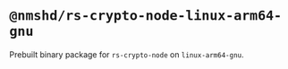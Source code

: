 # `@nmshd/rs-crypto-node-linux-arm64-gnu`

Prebuilt binary package for `rs-crypto-node` on `linux-arm64-gnu`.
